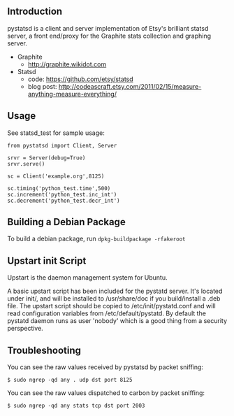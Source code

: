 Introduction
------------

pystatsd is a client and server implementation of Etsy's brilliant statsd 
server, a front end/proxy for the Graphite stats collection and graphing server.

* Graphite
    - http://graphite.wikidot.com
* Statsd 
    - code: https://github.com/etsy/statsd
    - blog post: http://codeascraft.etsy.com/2011/02/15/measure-anything-measure-everything/

Usage
-------------

See statsd_test for sample usage:

    from pystatsd import Client, Server

    srvr = Server(debug=True)
    srvr.serve()

    sc = Client('example.org',8125)

    sc.timing('python_test.time',500)
    sc.increment('python_test.inc_int')
    sc.decrement('python_test.decr_int')


Building a Debian Package
-------------

To build a debian package, run `dpkg-buildpackage -rfakeroot`

Upstart init Script
-------------
Upstart is the daemon management system for Ubuntu.

A basic upstart script has been included for the pystatd server. It's located 
under init/, and will be installed to /usr/share/doc if you build/install a 
.deb file. The upstart script should be copied to /etc/init/pystatd.conf and 
will read configuration variables from /etc/default/pystatd. By default the 
pystatd daemon runs as user 'nobody' which is a good thing from a security 
perspective. 

Troubleshooting
-------------

You can see the raw values received by pystatsd by packet sniffing:

    $ sudo ngrep -qd any . udp dst port 8125

You can see the raw values dispatched to carbon by packet sniffing:

    $ sudo ngrep -qd any stats tcp dst port 2003
